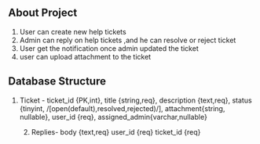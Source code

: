 ## About Project

1. User can create new help tickets
2. Admin can reply on help tickets ,and he can resolve or reject ticket
3. User get the notification once admin updated the ticket
4. user can upload attachment to the ticket


## Database Structure
1. Ticket - 
   ticket_id {PK,int},
   title {string,req},
   description {text,req},
   status {tinyint, /[open(default),resolved,rejected)/],
   attachment{string, nullable},
   user_id {req},
   assigned_admin{varchar,nullable}

   2. Replies- 
   body {text,req}
   user_id {req}
   ticket_id {req}
